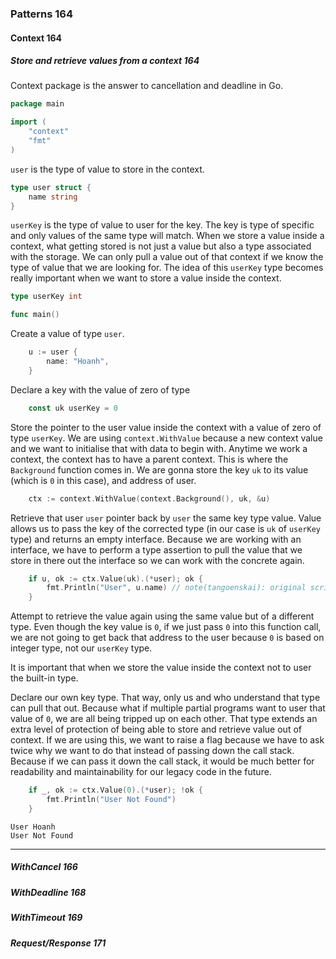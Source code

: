 ### Patterns 164


#### Context 164


##### Store and retrieve values from a context 164

Context package is the answer to cancellation and deadline in Go.

```go
package main

import ( 
    "context" 
    "fmt"
)
```

`user` is the type of value to store in the context.

```go
type user struct {
    name string
}
```

`userKey` is the type of value to user for the key. 
The key is type of specific and only values of the same type will match.
When we store a value inside a context, 
what getting stored is not just a value but also a type associated with the storage.
We can only pull a value out of that context if we know the type of value that we are looking for.
The idea of this `userKey` type becomes really important when we want to store a value inside the context.

```go
type userKey int

func main()
```

Create a value of type `user`.

```go
    u := user {
        name: "Hoanh", 
    }
```

Declare a key with the value of zero of type

```go
    const uk userKey = 0
```

Store the pointer to the user value inside the context with a value of zero of type `userKey`.
We are using `context.WithValue` because a new context value and we want to initialise that with data to begin with.
Anytime we work a context, the context has to have a parent context.
This is where the `Background` function comes in.
We are gonna store the key `uk` to its value (which is `0` in this case),
and address of user.

```go
    ctx := context.WithValue(context.Background(), uk, &u)
```

Retrieve that user `user` pointer back by `user` the same key type value.
Value allows us to pass the key of the corrected type (in our case is `uk` of `userKey` type)
and returns an empty interface.
Because we are working with an interface, we have to perform a type assertion to pull the value
that we store in there out the interface so we can work with the concrete again.

```go
    if u, ok := ctx.Value(uk).(*user); ok {
        fmt.Println("User", u.name) // note(tangoenskai): original script has typo, I did `s/u.nam/u.name`
    }
```

Attempt to retrieve the value again using the same value but of a different type.
Even though the key value is `0`, if we just pass `0` into this function call,
we are not going to get back that address to the user because `0` is based on integer type,
not our `userKey` type.

It is important that when we store the value inside the context not to user the built-in type.

Declare our own key type.
That way, only us and who understand that type can pull that out.
Because what if multiple partial programs want to user that value of `0`,
we are all being tripped up on each other.
That type extends an extra level of protection of being able to store and retrieve value out of context.
If we are using this,
we want to raise a flag because we have to ask twice why we want to do that instead of passing down the call stack.
Because if we can pass it down the call stack,
it would be much better for readability and maintainability for our legacy code in the future.

```go
    if _, ok := ctx.Value(0).(*user); !ok {
        fmt.Println("User Not Found") 
    }
```

```terminal
User Hoanh
User Not Found
```

---

##### WithCancel 166

##### WithDeadline 168

##### WithTimeout 169

##### Request/Response 171
